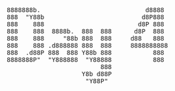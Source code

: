 <pre>
8888888b.                            d8888  
888  "Y88b                          d8P888  
888    888                         d8P 888  
888    888  8888b.  888  888      d8P  888  
888    888     "88b 888  888     d88   888  
888    888 .d888888 888  888     8888888888 
888  .d88P 888  888 Y88b 888           888  
8888888P"  "Y888888  "Y88888           888  
                         888                
                    Y8b d88P                
                     "Y88P"                 
</pre>